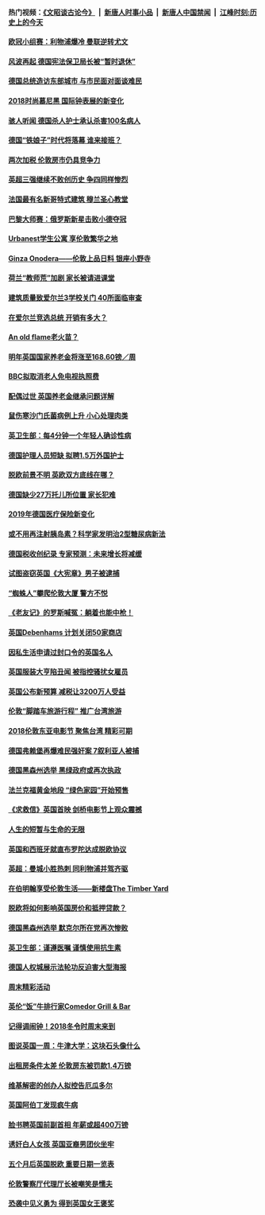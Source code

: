#### 热门视频：[《文昭谈古论今》](https://github.com/gfw-breaker/wenzhao/blob/master/README.md?t=11081233) &nbsp;|&nbsp; [新唐人时事小品](https://github.com/gfw-breaker/ntdtv-comedy/blob/master/README.md?t=11081233) &nbsp;|&nbsp; [新唐人中国禁闻](https://github.com/gfw-breaker/ntdtv-news/blob/master/README.md?t=11081233) &nbsp;|&nbsp; [江峰时刻:历史上的今天](https://github.com/gfw-breaker/today-in-history/blob/master/README.md?t=11081233) 

#### [欧冠小组赛：利物浦爆冷 曼联逆转尤文](../pages/nsc974/n10837241.md?t=11081233) 

#### [风波再起 德国宪法保卫局长被“暂时退休”](../pages/nsc974/n10835736.md?t=11081233) 

#### [德国总统造访东部城市 与市民面对面谈难民](../pages/nsc974/n10835895.md?t=11081233) 

#### [2018时尚慕尼黑 国际钟表展的新变化](../pages/nsc974/n10836048.md?t=11081233) 

#### [骇人听闻 德国杀人护士承认杀害100名病人](../pages/nsc974/n10835823.md?t=11081233) 

#### [德国“铁娘子”时代将落幕 谁来接班？](../pages/nsc974/n10833701.md?t=11081233) 

#### [两次加税 伦敦房市仍具竞争力](../pages/nsc974/n10832030.md?t=11081233) 

#### [英超三强继续不败创历史 争四同样惨烈](../pages/nsc974/n10830095.md?t=11081233) 

#### [法国最有名新哥特式建筑 穆兰圣心教堂](../pages/nsc974/n10829754.md?t=11081233) 

#### [巴黎大师赛：俄罗斯新星击败小德夺冠](../pages/nsc974/n10830134.md?t=11081233) 

#### [Urbanest学生公寓 享伦敦繁华之地](../pages/nsc974/n10828080.md?t=11081233) 

#### [Ginza Onodera——伦敦上品日料 银座小野寺](../pages/nsc974/n10828069.md?t=11081233) 

#### [荷兰“教师荒”加剧 家长被请进课堂](../pages/nsc974/n10826148.md?t=11081233) 

#### [建筑质量致爱尔兰3学校关门 40所面临审查](../pages/nsc974/n10826209.md?t=11081233) 

#### [在爱尔兰竞选总统 开销有多大？](../pages/nsc974/n10826165.md?t=11081233) 

#### [An old flame老火苗？](../pages/nsc974/n10825994.md?t=11081233) 

#### [明年英国国家养老金将涨至168.60镑／周](../pages/nsc974/n10825971.md?t=11081233) 

#### [BBC拟取消老人免电视执照费](../pages/nsc974/n10825959.md?t=11081233) 

#### [配偶过世 英国养老金继承问题详解](../pages/nsc974/n10825931.md?t=11081233) 

#### [鼠伤寒沙门氏菌病例上升 小心处理肉类](../pages/nsc974/n10825924.md?t=11081233) 

#### [英卫生部：每4分钟一个年轻人确诊性病](../pages/nsc974/n10825910.md?t=11081233) 

#### [德国护理人员短缺 拟聘1.5万外国护士](../pages/nsc974/n10824186.md?t=11081233) 

#### [脱欧前景不明 英欧双方底线在哪？](../pages/nsc974/n10823749.md?t=11081233) 

#### [德国缺少27万托儿所位置 家长犯难](../pages/nsc974/n10824147.md?t=11081233) 

#### [2019年德国医疗保险新变化](../pages/nsc974/n10824071.md?t=11081233) 

#### [或不用再注射胰岛素？科学家发明治2型糖尿病新法](../pages/nsc974/n10823372.md?t=11081233) 

#### [德国税收创纪录 专家预测：未来增长将减缓](../pages/nsc974/n10823318.md?t=11081233) 

#### [试图盗窃英国《大宪章》男子被逮捕](../pages/nsc974/n10823790.md?t=11081233) 

#### [“蜘蛛人”攀爬伦敦大厦 警方不悦](../pages/nsc974/n10823780.md?t=11081233) 

#### [《老友记》的罗斯喊冤：躺着也能中枪！](../pages/nsc974/n10823762.md?t=11081233) 

#### [英国Debenhams 计划关闭50家商店](../pages/nsc974/n10823753.md?t=11081233) 

#### [因私生活申请过封口令的英国名人](../pages/nsc974/n10823742.md?t=11081233) 

#### [英国服装大亨陷丑闻 被指控骚扰女雇员](../pages/nsc974/n10823677.md?t=11081233) 

#### [英国公布新预算 减税让3200万人受益](../pages/nsc974/n10823428.md?t=11081233) 

#### [伦敦“脚踏车旅游行程” 推广台湾旅游](../pages/nsc974/n10823414.md?t=11081233) 

#### [2018伦敦东亚电影节 聚焦台湾 精彩可期](../pages/nsc974/n10823363.md?t=11081233) 

#### [德国弗赖堡再爆难民强奸案 7叙利亚人被捕](../pages/nsc974/n10820972.md?t=11081233) 

#### [德国黑森州选举 黑绿政府或再次执政](../pages/nsc974/n10820914.md?t=11081233) 

#### [法兰克福黄金地段 “绿色家园”开始预售](../pages/nsc974/n10820548.md?t=11081233) 

#### [《求救信》英国首映 剑桥电影节上观众震撼](../pages/nsc974/n10818392.md?t=11081233) 

#### [人生的短暂与生命的无限](../pages/nsc974/n10818124.md?t=11081233) 

#### [英国和西班牙就直布罗陀达成脱欧协议](../pages/nsc974/n10818119.md?t=11081233) 

#### [英超：曼城小胜热刺 同利物浦并驾齐驱](../pages/nsc974/n10817243.md?t=11081233) 

#### [在伯明翰享受伦敦生活——新楼盘The Timber Yard](../pages/nsc974/n10816517.md?t=11081233) 

#### [脱欧将如何影响英国房价和抵押贷款？](../pages/nsc974/n10816491.md?t=11081233) 

#### [德国黑森州选举 默克尔所在党再次惨败](../pages/nsc974/n10814355.md?t=11081233) 

#### [英卫生部：谨遵医嘱 谨慎使用抗生素](../pages/nsc974/n10814251.md?t=11081233) 

#### [德国人权城展示法轮功反迫害大型海报](../pages/nsc974/n10813515.md?t=11081233) 

#### [周末精彩活动](../pages/nsc974/n10813060.md?t=11081233) 

#### [英伦“饭”牛排行家Comedor Grill & Bar](../pages/nsc974/n10813052.md?t=11081233) 

#### [记得调闹钟！2018冬令时周末来到](../pages/nsc974/n10813042.md?t=11081233) 

#### [图说英国一周：牛津大学：这块石头像什么](../pages/nsc974/n10813028.md?t=11081233) 

#### [出租房条件太差 伦敦房东被罚款1.4万镑](../pages/nsc974/n10813024.md?t=11081233) 

#### [维基解密的创办人拟控告厄瓜多尔](../pages/nsc974/n10813022.md?t=11081233) 

#### [英国阿伯丁发现疯牛病](../pages/nsc974/n10813015.md?t=11081233) 

#### [脸书聘英国前副首相 年薪或超400万镑](../pages/nsc974/n10813003.md?t=11081233) 

#### [诱奸白人女孩 英国亚裔男团伙坐牢](../pages/nsc974/n10812999.md?t=11081233) 

#### [五个月后英国脱欧 重要日期一览表](../pages/nsc974/n10812997.md?t=11081233) 

#### [伦敦警察厅代理厅长被嘲笑是懦夫](../pages/nsc974/n10812994.md?t=11081233) 

#### [恐袭中见义勇为 得到英国女王褒奖](../pages/nsc974/n10812990.md?t=11081233) 

